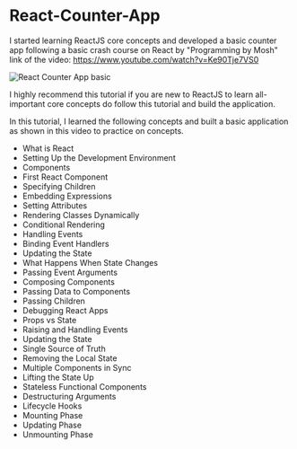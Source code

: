 # React-Counter-App
I started learning ReactJS core concepts and developed a basic counter app following a basic crash course on React by "Programming by Mosh" link of the video: https://www.youtube.com/watch?v=Ke90Tje7VS0

 ![React Counter App basic](https://user-images.githubusercontent.com/54082156/176452797-a5bfdce4-a2db-41a1-8a6f-2e7fcee2b117.gif)

I highly recommend this tutorial if you are new to ReactJS to learn all-important core concepts do follow this tutorial and build the application.

In this tutorial, I learned the following concepts and built a basic application as shown in this video to practice on concepts.

- What is React
- Setting Up the Development Environment 
- Components
- First React Component
- Specifying Children
- Embedding Expressions
- Setting Attributes
- Rendering Classes Dynamically
- Conditional Rendering
- Handling Events
- Binding Event Handlers
- Updating the State
- What Happens When State Changes 
- Passing Event Arguments
- Composing Components
- Passing Data to Components
- Passing Children
- Debugging React Apps
- Props vs State
- Raising and Handling Events
- Updating the State
- Single Source of Truth
- Removing the Local State
- Multiple Components in Sync 
- Lifting the State Up
- Stateless Functional Components
- Destructuring Arguments
- Lifecycle Hooks
- Mounting Phase 
- Updating Phase 
- Unmounting Phase
